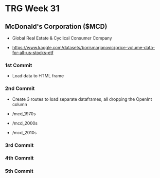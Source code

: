 # TRG Week 31

## McDonald's Corporation ($MCD)

- Global Real Estate & Cyclical Consumer Company

- https://www.kaggle.com/datasets/borismarjanovic/price-volume-data-for-all-us-stocks-etf

### 1st Commit

- Load data to HTML frame

### 2nd Commit

- Create 3 routes to load separate dataframes, all dropping the OpenInt column

- /mcd_1970s

- /mcd_2000s

- /mcd_2010s

### 3rd Commit

### 4th Commit

### 5th Commit
